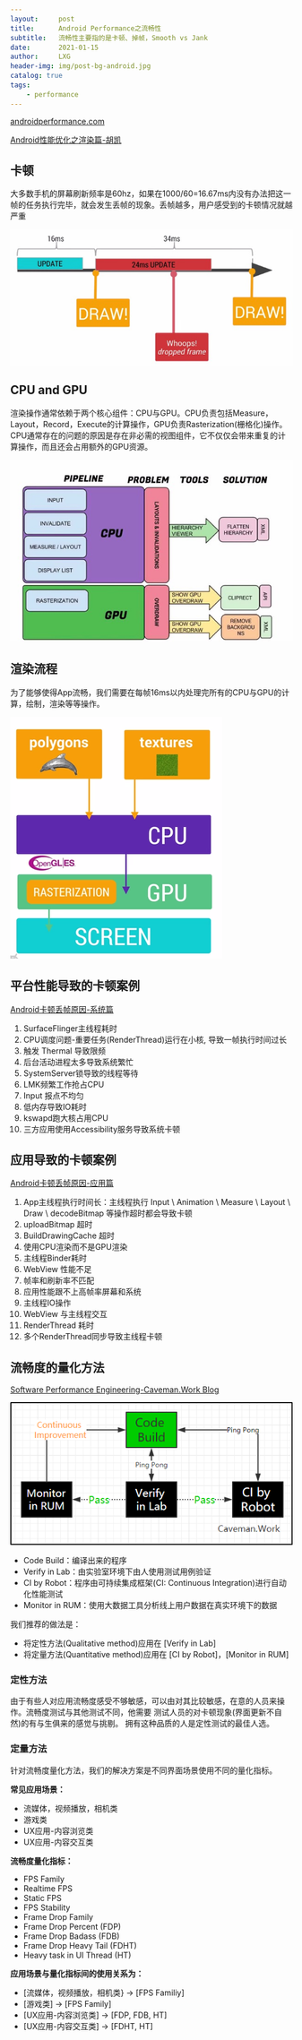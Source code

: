 ```yaml
---
layout:     post
title:      Android Performance之流畅性
subtitle:   流畅性主要指的是卡顿、掉帧，Smooth vs Jank
date:       2021-01-15
author:     LXG
header-img: img/post-bg-android.jpg
catalog: true
tags:
    - performance
---
```


[androidperformance.com](https://www.androidperformance.com/)

[Android性能优化之渲染篇-胡凯](http://hukai.me/android-performance-render/)

## 卡顿

大多数手机的屏幕刷新频率是60hz，如果在1000/60=16.67ms内没有办法把这一帧的任务执行完毕，就会发生丢帧的现象。丢帧越多，用户感受到的卡顿情况就越严重

![android_performance_course_drop_frame](/images/performance/android_performance_course_drop_frame.png)

## CPU and GPU

渲染操作通常依赖于两个核心组件：CPU与GPU。CPU负责包括Measure，Layout，Record，Execute的计算操作，GPU负责Rasterization(栅格化)操作。CPU通常存在的问题的原因是存在非必需的视图组件，它不仅仅会带来重复的计算操作，而且还会占用额外的GPU资源。

![android_performance_course_render_problems](/images/performance/android_performance_course_render_problems.jpg)

## 渲染流程

为了能够使得App流畅，我们需要在每帧16ms以内处理完所有的CPU与GPU的计算，绘制，渲染等等操作。

![gpu_cpu_rasterization](/images/performance/gpu_cpu_rasterization.png)

## 平台性能导致的卡顿案例

[Android卡顿丢帧原因-系统篇](https://www.androidperformance.com/2019/09/05/Android-Jank-Due-To-System/)

1. SurfaceFlinger主线程耗时
2. CPU调度问题-重要任务(RenderThread)运行在小核, 导致一帧执行时间过长
3. 触发 Thermal 导致限频
4. 后台活动进程太多导致系统繁忙
5. SystemServer锁导致的线程等待
6. LMK频繁工作抢占CPU
7. Input 报点不均匀
8. 低内存导致IO耗时
9. kswapd跑大核占用CPU
10. 三方应用使用Accessibility服务导致系统卡顿

## 应用导致的卡顿案例

[Android卡顿丢帧原因-应用篇](https://www.androidperformance.com/2019/09/05/Android-Jank-Due-To-App/)

1. App主线程执行时间长：主线程执行 Input \ Animation \ Measure \ Layout \ Draw \ decodeBitmap 等操作超时都会导致卡顿
2. uploadBitmap 超时
3. BuildDrawingCache 超时
4. 使用CPU渲染而不是GPU渲染
5. 主线程Binder耗时
6. WebView 性能不足
7. 帧率和刷新率不匹配
8. 应用性能跟不上高帧率屏幕和系统
9. 主线程IO操作
10. WebView 与主线程交互
11. RenderThread 耗时
12. 多个RenderThread同步导致主线程卡顿

## 流畅度的量化方法

[Software Performance Engineering-Caveman.Work Blog](http://www.caveman.work/)

![phase_of_verifing_code_build](/images/performance/phase_of_verifing_code_build.png)

* Code Build：编译出来的程序
* Verify in Lab：由实验室环境下由人使用测试用例验证
* CI by Robot：程序由可持续集成框架(CI: Continuous Integration)进行自动化性能测试
* Monitor in RUM：使用大数据工具分析线上用户数据在真实环境下的数据

我们推荐的做法是：

* 将定性方法(Qualitative method)应用在 [Verify in Lab]
* 将定量方法(Quantitative method)应用在 [CI by Robot]，[Monitor in RUM]

### 定性方法

由于有些人对应用流畅度感受不够敏感，可以由对其比较敏感，在意的人员来操作。流畅度测试与其他测试不同，他需要
测试人员的对卡顿现象(界面更新不自然)的有与生俱来的感觉与挑剔。 拥有这种品质的人是定性测试的最佳人选。

### 定量方法

针对流畅度量化方法，我们的解决方案是不同界面场景使用不同的量化指标。

**常见应用场景：**

* 流媒体，视频播放，相机类
* 游戏类
* UX应用-内容浏览类
* UX应用-内容交互类

**流畅度量化指标：**

* FPS Family
* Realtime FPS
* Static FPS
* FPS Stability
* Frame Drop Family
* Frame Drop Percent (FDP)
* Frame Drop Badass (FDB)
* Frame Drop Heavy Tail (FDHT)
* Heavy task in UI Thread (HT)


**应用场景与量化指标间的使用关系为：**

* [流媒体，视频播放，相机类} -> [FPS Familiy]
* [游戏类] -> [FPS Family]
* [UX应用-内容浏览类] -> [FDP, FDB, HT]
* [UX应用-内容交互类] -> [FDHT, HT]










